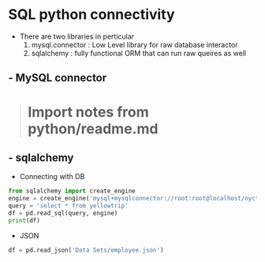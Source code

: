 # SQL python connectivity

- There are two libraries in perticular
  1. mysql.connector : Low Level library for raw database interactor
  2. sqlalchemy : fully functional ORM that can run raw queires as well

## - MySQL connector
> # Import notes from python/readme.md

## - sqlalchemy
- Connecting with DB

```py
from sqlalchemy import create_engine
engine = create_engine('mysql+mysqlconnector://root:root@localhost/nyctaxidb')
query = 'select * from yellowtrip'
df = pd.read_sql(query, engine)
print(df)
```

- JSON
```py
df = pd.read_json('Data Sets/employee.json')
```
